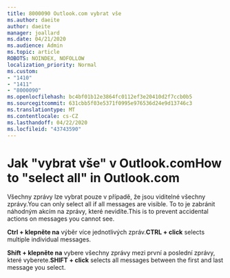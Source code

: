 ```yaml
---
title: 8000090 Outlook.com vybrat vše
ms.author: daeite
author: daeite
manager: joallard
ms.date: 04/21/2020
ms.audience: Admin
ms.topic: article
ROBOTS: NOINDEX, NOFOLLOW
localization_priority: Normal
ms.custom:
- "1410"
- "1411"
- "8000090"
ms.openlocfilehash: bc4bf01b12e3864fc0112ef3e20410d2f7ccb0b5
ms.sourcegitcommit: 631cbb5f03e5371f0995e976536d24e9d13746c3
ms.translationtype: MT
ms.contentlocale: cs-CZ
ms.lasthandoff: 04/22/2020
ms.locfileid: "43743590"
---
```

# <a name="how-to-select-all-in-outlookcom"></a><span data-ttu-id="e299f-102">Jak "vybrat vše" v Outlook.com</span><span class="sxs-lookup"><span data-stu-id="e299f-102">How to "select all" in Outlook.com</span></span>

<span data-ttu-id="e299f-103">Všechny zprávy lze vybrat pouze v případě, že jsou viditelné všechny zprávy.</span><span class="sxs-lookup"><span data-stu-id="e299f-103">You can only select all if all messages are visible.</span></span> <span data-ttu-id="e299f-104">To to je zabránit náhodným akcím na zprávy, které nevidíte.</span><span class="sxs-lookup"><span data-stu-id="e299f-104">This is to prevent accidental actions on messages you cannot see.</span></span>

<span data-ttu-id="e299f-105">**Ctrl + klepněte na** výběr více jednotlivých zpráv.</span><span class="sxs-lookup"><span data-stu-id="e299f-105">**CTRL + click** selects multiple individual messages.</span></span>

<span data-ttu-id="e299f-106">**Shift + klepněte na** vybere všechny zprávy mezi první a poslední zprávy, které vyberete.</span><span class="sxs-lookup"><span data-stu-id="e299f-106">**SHIFT + click** selects all messages between the first and last message you select.</span></span>